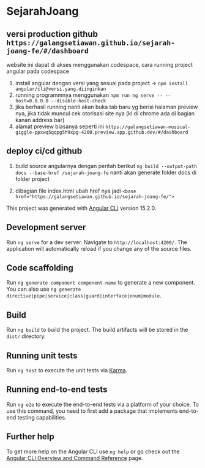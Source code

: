 # SejarahJoang

## versi production github `https://galangsetiawan.github.io/sejarah-joang-fe/#/dashboard`

website ini dapat di akses menggunakan codespace,
cara running project angular pada codespace
1. install angular dengan versi yang sesuai pada project ->  `npm install angular/cli@versi.yang.diinginkan`
2. running programmnya menggunakan `npm run ng serve -- --host=0.0.0.0 --disable-host-check`
3. jika berhasil running nanti akan buka tab baru yg berisi halaman preview nya, jika tidak muncul cek otorisasi site nya (kl di chrome ada di bagian kanan address bar)
4. alamat preview biasanya seperti ini `https://galangsetiawan-musical-giggle-ppxwq5qqpg5h9xpg-4200.preview.app.github.dev/#/dashboard`


## deploy ci/cd github
1. build source angularnya dengan peritah berikut
 `ng build --output-path docs --base-href /sejarah-joang-fe`
nanti akan generate folder docs di folder project

2. dibagian file index.html
ubah href nya jadi
`<base href="https://galangsetiawan.github.io/sejarah-joang-fe/">`


This project was generated with [Angular CLI](https://github.com/angular/angular-cli) version 15.2.0.

## Development server

Run `ng serve` for a dev server. Navigate to `http://localhost:4200/`. The application will automatically reload if you change any of the source files.

## Code scaffolding

Run `ng generate component component-name` to generate a new component. You can also use `ng generate directive|pipe|service|class|guard|interface|enum|module`.

## Build

Run `ng build` to build the project. The build artifacts will be stored in the `dist/` directory.

## Running unit tests

Run `ng test` to execute the unit tests via [Karma](https://karma-runner.github.io).

## Running end-to-end tests

Run `ng e2e` to execute the end-to-end tests via a platform of your choice. To use this command, you need to first add a package that implements end-to-end testing capabilities.

## Further help

To get more help on the Angular CLI use `ng help` or go check out the [Angular CLI Overview and Command Reference](https://angular.io/cli) page.
